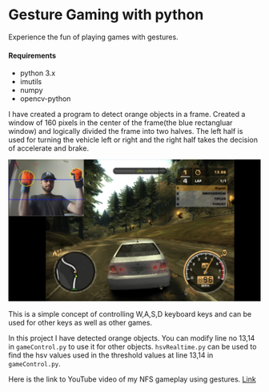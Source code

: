 ﻿# Gesture Gaming with python

Experience the fun of playing games with gestures. 


#### Requirements

  - python 3.x
  - imutils
  - numpy
  - opencv-python

I have created a program to detect orange objects in a frame. Created a window of 160 pixels in the center of the frame(the blue rectangluar window) and logically divided the frame into two halves. The left half is used for turning the vehicle left or right and the right half takes the decision  of accelerate and brake.

![alt text](screenshots/Screenshot.png "Snapshot from gameplay")

This is a simple concept of controlling W,A,S,D keyboard keys and can be used for other keys as well as other games.

In this project I have detected orange objects. You can modify line no 13,14 in `gameControl.py` to use it for other objects. `hsvRealtime.py` can be used to find the hsv values used in the threshold values at line 13,14 in `gameControl.py`.

Here is the link to YouTube video of my NFS gameplay using gestures. [Link](https://youtu.be/-lt3_hajI3k)